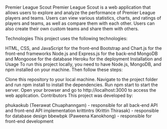 Premier League Scout
Premier League Scout is a web application that allows users to explore and analyze the performance of Premier League players and teams. Users can view various statistics, charts, and ratings of players and teams, as well as compare them with each other. Users can also create their own custom teams and share them with others.

Technologies
This project uses the following technologies:

HTML, CSS, and JavaScript for the front-end
Bootstrap and Chart.js for the front-end frameworks
Node.js and Express.js for the back-end
MongoDB and Mongoose for the database
Heroku for the deployment
Installation and Usage
To run this project locally, you need to have Node.js, MongoDB, and npm installed on your machine. Then follow these steps:

Clone this repository to your local machine.
Navigate to the project folder and run npm install to install the dependencies.
Run npm start to start the server.
Open your browser and go to http://localhost:3000 to access the web application.
Contributors
This project was developed by:

phukaokub (Teerawat Chuaphanngam) - responsible for all back-end API and front-end API implementation
krittintrs (Krittin Thirasak) - responsible for database design
bbewbpk (Paweena Kanokhong) - responsible for front-end development
